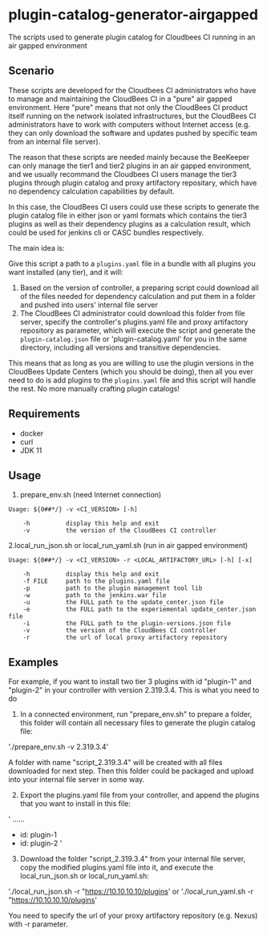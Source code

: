 # plugin-catalog-generator-airgapped
The scripts used to generate plugin catalog for Cloudbees CI running in an air gapped environment 

## Scenario

These scripts are developed for the Cloudbees CI administrators who have to manage and maintaining the CloudBees CI in a "pure" air gapped environment. Here "pure" means that not only the CloudBees CI product itself running on the network isolated infrastructures, but the CloudBees CI administrators have to work with computers without Internet access (e.g. they can only download the software and updates pushed by specific team from an internal file server). 

The reason that these scripts are needed mainly because the BeeKeeper can only manage the tier1 and tier2 plugins in an air gapped environment, and we usually recommand the Cloudbees CI users manage the tier3 plugins through plugin catalog and proxy artifactory repositary, which have no dependency calculation capabilities by default.  

In this case, the CloudBees CI users could use these scripts to generate the plugin catalog file in either json or yaml formats which contains the tier3 plugins as well as their dependency plugins as a calculation result, which could be used for jenkins cli or CASC bundles respectively.

The main idea is: 

Give this script a path to a `plugins.yaml` file in a bundle with all plugins you want installed (any tier), and it will:

1. Based on the version of controller, a preparing script could download all of the files needed for dependency calculation and put them in a folder and pushed into users' internal file server
2. The CloudBees CI administrator could download this folder from file server, specify the controller's plugins.yaml file and proxy artifactory repository as parameter, which will execute the script and generate the `plugin-catalog.json` file or 'plugin-catalog.yaml' for you in the same directory, including all versions and transitive dependencies.

This means that as long as you are willing to use the plugin versions in the CloudBees Update Centers (which you should be doing), then all you ever need to do is add plugins to the `plugins.yaml` file and this script will handle the rest. No more manually crafting plugin catalogs!

## Requirements

* docker
* curl
* JDK 11

## Usage

1. prepare_env.sh (need Internet connection)

```
Usage: ${0##*/} -v <CI_VERSION> [-h]

    -h          display this help and exit
    -v          the version of the CloudBees CI controller
```

2.local_run_json.sh or local_run_yaml.sh (run in air gapped environment)

```
Usage: ${0##*/} -v <CI_VERSION> -r <LOCAL_ARTIFACTORY_URL> [-h] [-x]
    
    -h          display this help and exit
    -f FILE     path to the plugins.yaml file 
    -p          path to the plugin management tool lib
    -w          path to the jenkins.war file
    -u          the FULL path to the update_center.json file
    -e          the FULL path to the experiemental update_center.json file
    -i          the FULL path to the plugin-versions.json file
    -v          the version of the CloudBees CI controller
    -r          the url of local proxy artifactory repository
```

## Examples

For example, if you want to install two tier 3 plugins with id "plugin-1" and "plugin-2" in your controller with version 2.319.3.4. This is what you need to do

1. In a connected environment, run "prepare_env.sh" to prepare a folder, this folder will contain all necessary files to generate the plugin catalog file:

'./prepare_env.sh -v 2.319.3.4' 

A folder with name "script_2.319.3.4" will be created with all files downloaded for next step. Then this folder could be packaged and upload into your internal file server in some way.

2. Export the plugins.yaml file from your controller, and append the plugins that you want to install in this file:

' ......
- id: plugin-1
- id: plugin-2
'

3. Download the folder "script_2.319.3.4" from your internal file server, copy the modified plugins.yaml file into it, and execute the local_run_json.sh or local_run_yaml.sh: 

'./local_run_json.sh -r "https://10.10.10.10/plugins'
or 
'./local_run_yaml.sh -r "https://10.10.10.10/plugins'

You need to specify the url of your proxy artifactory repository (e.g. Nexus) with -r parameter. 

